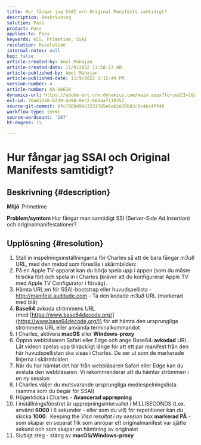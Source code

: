 ```yaml
---
title: Hur fångar jag SSAI och Original Manifests samtidigt?
description: Beskrivning
solution: Pass
product: Pass
applies-to: Pass
keywords: KCS, Primetime, SSAI
resolution: Resolution
internal-notes: null
bug: false
article-created-by: Amol Mahajan
article-created-date: 11/9/2022 11:58:17 AM
article-published-by: Amol Mahajan
article-published-date: 11/9/2022 1:15:44 PM
version-number: 4
article-number: KA-16610
dynamics-url: https://adobe-ent.crm.dynamics.com/main.aspx?forceUCI=1&pagetype=entityrecord&etn=knowledgearticle&id=0a56cac8-2560-ed11-9561-6045bd006268
exl-id: 20a61da0-6239-4a98-8ec2-60daaf110357
source-git-commit: 0fc7008499c3233785e6ab2e70b82c9c46c4ff46
workflow-type: tm+mt
source-wordcount: '287'
ht-degree: 1%

---
```


# Hur fångar jag SSAI och Original Manifests samtidigt?

## Beskrivning {#description}

<b>Miljö </b>
Primetime


<b>Problem/symtom</b>
Hur fångar man samtidigt SSI (Server-Side Ad Insertion) och originalmanifestationer?


## Upplösning {#resolution}


1. Ställ in inspelningsinställningarna för Charles så att de bara fångar *m3u8* URL, med den metod som föreslås i skärmbilden:
2. På en Apple TV-apparat kan du börja spela upp i appen (som du måste felsöka för) och spela in i Charles (kräver att du konfigurerar Apple TV med Apple TV Configurator i förväg).
3. Hämta URL:en för SSAI-bootstrap eller huvudspellista - http://manifest.auditude.com - Ta den kodade *m3u8* URL (markerad med blå)
4. <b>Base64</b> avkoda strömmens URL (med [https://www.base64decode.org/](https://www.base64decode.org/)) för att hämta den ursprungliga strömmens URL eller använda terminalkommandot
5. I Charles, aktivera <b>macOS</b> eller <b>Windows-proxy</b>
6. Öppna webbläsaren Safari eller Edge och ange Base64-<b>avkodad</b> URL. Låt videon spelas upp tillräckligt länge för att ett par manifest från den här huvudspellistan ska visas i Charles. De ser ut som de markerade linjerna i skärmbilden
7. När du har hämtat det här från webbläsaren Safari eller Edge kan du avsluta den webbläsaren. Vi rekommenderar att du hämtar strömmen i en ny session
8. I Charles väljer du motsvarande ursprungliga mediespelningslista (samma som du begär för SSAI)
9. Högerklicka i Charles - <b>Avancerad upprepning</b>
10. I inställningsfönstret är upprepningsintervallet i MILLISECONDS (t.ex. använd <b>6000</b> i 6 sekunder - eller som du vill) för repetitioner kan du skicka <b>1000</b>.  Keeping the *Visa resultat i ny session* box <b>markerad PÅ</b> - som skapar en separat flik som anropar ett originalmanifest var sjätte sekund och som skapar en hämtning av originalet
11. Slutligt steg - stäng av <b>macOS/Windows-proxy</b>
